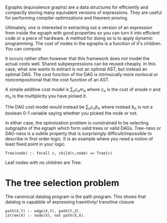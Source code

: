 

Egraphs (equivalence graphs) are a data structures for efficiently and compactly storing many equivalent versions of expressions. They are useful for performing compiler optimizations and theorem proving.

Ultimately, one is interested in extracting out a version of an expression from inside the egraph with good properties so you can turn it into efficient code or a piece of hardware. A method for doing so is to apply dynamic programming. The cost of nodes in the egraphs is a function of it's children. You can compute 

It occurs rather often however that this framework does not model the actual costs well. Shared subpexpressions can be reused cheaply. In this case, what one wants to extract is not an optimal AST, but instead an optimal DAG. The cost function of the DAG is intrinsically more nonlocal or noncompositional that the cost function of an AST.

A simple additive cost model is  $\sum_n c_n m_n$  where $c_n$ is the cost of enode $n$ and $m_n$ is the multiplicity you have picked it.

THe DAG cost model would instead be  $\sum_n c_n b_n$ where instead $b_n$ is not a boolean 0-1 variable saying whether you picked the node or not.

In either case, the optimization problem is constrained to be selecting subgraphs of the egraph which form valid trees or valid DAGs. Tree-ness or DAG-ness is a subtle property that is surprisingly difficult/impossible to describe in first order logic. It is an example where you need a notion of least fixed point in your logic.

`Tree(node) :- forall c, child(c,node) => Tree(c)`

Leaf nodes with no children are Tree.



# The tree selection problem

[](https://en.wikipedia.org/wiki/Tree_(graph_theory))

The canonical datalog program is the path program. This shows that datalog is capabble of expressing trasnitivty/ transitive closure

```clingo
path(X,Y) :- edge(X,Y), path(Y,Z).
istree(X) :- node(X), not path(X,X).

```